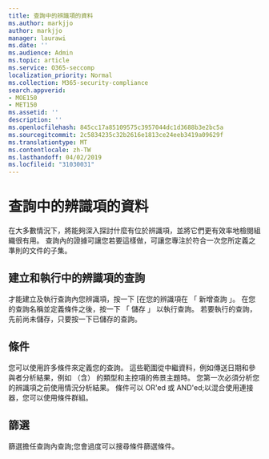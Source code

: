 ```yaml
---
title: 查詢中的辨識項的資料
ms.author: markjjo
author: markjjo
manager: laurawi
ms.date: ''
ms.audience: Admin
ms.topic: article
ms.service: O365-seccomp
localization_priority: Normal
ms.collection: M365-security-compliance
search.appverid:
- MOE150
- MET150
ms.assetid: ''
description: ''
ms.openlocfilehash: 845cc17a85109575c3957044dc1d3688b3e2bc5a
ms.sourcegitcommit: 2c5834235c32b2616e1813ce24eeb3419a09629f
ms.translationtype: MT
ms.contentlocale: zh-TW
ms.lasthandoff: 04/02/2019
ms.locfileid: "31030031"
---
```

# <a name="query-the-data-in-evidence"></a>查詢中的辨識項的資料

在大多數情況下，將能夠深入探討什麼有位於辨識項，並將它們更有效率地檢閱組織很有用。 查詢內的證據可讓您若要這樣做，可讓您專注於符合一次您所定義之準則的文件的子集。

## <a name="creating-and-running-a-query-within-a-evidence"></a>建立和執行中的辨識項的查詢

才能建立及執行查詢內您辨識項，按一下 [在您的辨識項在 「 新增查詢 」。 在您的查詢名稱並定義條件之後，按一下 「 儲存 」 以執行查詢。 若要執行的查詢，先前尚未儲存，只要按一下已儲存的查詢。

## <a name="conditions"></a>條件

您可以使用許多條件來定義您的查詢。 這些範圍從中繼資料，例如傳送日期和參與者分析結果，例如 （含） 的類型和主控項的佈景主題時。 您第一次必須分析您的辨識項之前使用情況分析結果。 條件可以 OR'ed 或 AND'ed;以混合使用連接器，您可以使用條件群組。

## <a name="filters"></a>篩選
篩選擔任查詢內查詢;您會過度可以搜尋條件篩選條件。


